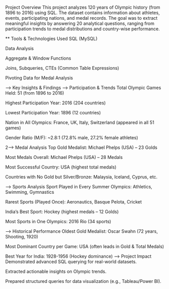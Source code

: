 Project Overview
This project analyzes 120 years of Olympic history (from 1896 to 2016) using SQL. The dataset contains information about athletes, events, participating nations, and medal records. The goal was to extract meaningful insights by answering 20 analytical questions, ranging from participation trends to medal distributions and country-wise performance.



** Tools & Technologies Used
SQL (MySQL)

Data Analysis

Aggregate & Window Functions

Joins, Subqueries, CTEs (Common Table Expressions)

Pivoting Data for Medal Analysis

--> Key Insights & Findings
--> Participation & Trends
Total Olympic Games Held: 51 (from 1896 to 2016)

Highest Participation Year: 2016 (204 countries)

Lowest Participation Year: 1896 (12 countries)

Nation in All Olympics: France, UK, Italy, Switzerland (appeared in all 51 games)

Gender Ratio (M/F): ~2.8:1 (72.8% male, 27.2% female athletes)

2--> Medal Analysis
Top Gold Medalist: Michael Phelps (USA) – 23 Golds

Most Medals Overall: Michael Phelps (USA) – 28 Medals

Most Successful Country: USA (highest total medals)

Countries with No Gold but Silver/Bronze: Malaysia, Iceland, Cyprus, etc.

--> Sports Analysis
Sport Played in Every Summer Olympics: Athletics, Swimming, Gymnastics

Rarest Sports (Played Once): Aeronautics, Basque Pelota, Cricket

India’s Best Sport: Hockey (highest medals – 12 Golds)

Most Sports in One Olympics: 2016 Rio (34 sports)

--> Historical Performance
Oldest Gold Medalist: Oscar Swahn (72 years, Shooting, 1920)

Most Dominant Country per Game: USA (often leads in Gold & Total Medals)

Best Year for India: 1928-1956 (Hockey dominance)
--> Project Impact
Demonstrated advanced SQL querying for real-world datasets.

Extracted actionable insights on Olympic trends.

Prepared structured queries for data visualization (e.g., Tableau/Power BI).
